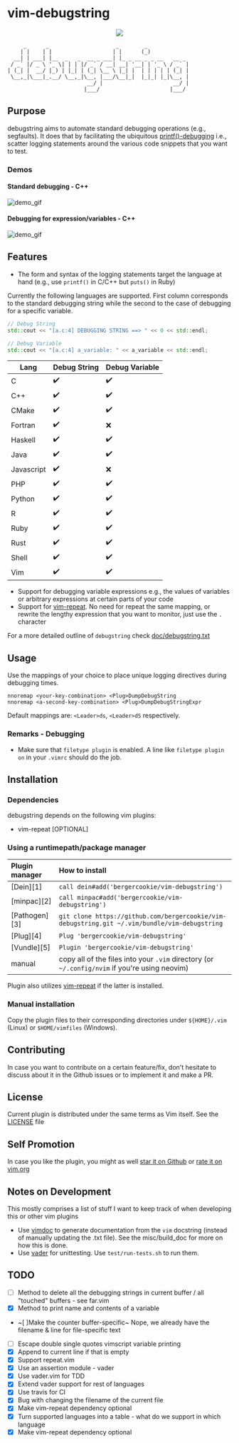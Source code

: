 # vim-debugstring

<p align="center">
  <a href="https://travis-ci.org/bergercookie/vim-debugstring" alt="Build Status">
  <img src="https://travis-ci.org/bergercookie/vim-debugstring.svg?branch=master" /></a>
</p>

```
     _      _                     _        _
    | |    | |                   | |      (_)
  __| | ___| |__  _   _  __ _ ___| |_ _ __ _ _ __   __ _
 / _` |/ _ \ '_ \| | | |/ _` / __| __| '__| | '_ \ / _` |
| (_| |  __/ |_) | |_| | (_| \__ \ |_| |  | | | | | (_| |
 \__,_|\___|_.__/ \__,_|\__, |___/\__|_|  |_|_| |_|\__, |
                         __/ |                      __/ |
                        |___/                      |___/

```

## Purpose

debugstring aims to automate standard debugging operations (e.g., segfaults).
It does that by facilitating the ubiquitous
[printf()-debugging](https://everything2.com/title/printf%28%29%20debugging)
i.e., scatter logging statements around the various code snippets that you want
to test.


### Demos

#### Standard debugging - C++

![demo_gif](https://github.com/bergercookie/vim-debugstring/blob/master/misc/demo_cpp.gif)

#### Debugging for expression/variables - C++

![demo_gif](https://github.com/bergercookie/vim-debugstring/blob/master/misc/demo_cpp_var.gif)

## Features

- The form and syntax of the logging statements target the language at hand
(e.g., use `printf()` in C/C++ but `puts()` in Ruby)

Currently the following languages are supported. First column corresponds to the
standard debugging string while the second to the case of debugging for a
specific variable.

```c++
// Debug String
std::cout << "[a.c:4] DEBUGGING STRING ==> " << 0 << std::endl;

// Debug Variable
std::cout << "[a.c:4] a_variable: " << a_variable << std::endl;
```

Lang       | Debug String       | Debug Variable
---        | ---                | ---
C          | :heavy_check_mark: | :heavy_check_mark:
C++        | :heavy_check_mark: | :heavy_check_mark:
CMake      | :heavy_check_mark: | :heavy_check_mark:
Fortran    | :heavy_check_mark: | :x:
Haskell    | :heavy_check_mark: | :heavy_check_mark:
Java       | :heavy_check_mark: | :heavy_check_mark:
Javascript | :heavy_check_mark: | :x:
PHP        | :heavy_check_mark: | :heavy_check_mark:
Python     | :heavy_check_mark: | :heavy_check_mark:
R          | :heavy_check_mark: | :heavy_check_mark:
Ruby       | :heavy_check_mark: | :heavy_check_mark:
Rust       | :heavy_check_mark: | :heavy_check_mark:
Shell      | :heavy_check_mark: | :heavy_check_mark:
Vim        | :heavy_check_mark: | :heavy_check_mark:

- Support for debugging variable expressions e.g., the values of variables or
    arbitrary expressions at certain parts of your code
- Support for [vim-repeat](https://github.com/tpope/vim-repeat). No
    need for repeat the same mapping, or rewrite the lengthy expression that you
    want to monitor, just use the `.` character

For a more detailed outline of `debugstring` check
[doc/debugstring.txt](https://github.com/bergercookie/vim-debugstring/blob/master/doc/debugstring.txt)

## Usage

Use the mappings of your choice to place unique logging directives during
debugging times.

```vim
nnoremap <your-key-combination> <Plug>DumpDebugString
nnoremap <a-second-key-combination> <Plug>DumpDebugStringExpr
```

Default mappings are: `<Leader>ds`, `<Leader>dS` respectively.

### Remarks - Debugging

* Make sure that `filetype plugin` is enabled. A line like `filetype plugin on` in
    your `.vimrc` should do the job.


## Installation

### Dependencies

debugstring depends on the following vim plugins:

- vim-repeat [OPTIONAL]

### Using a runtimepath/package manager

| Plugin manager | How to install |
| :------------- | :------------- |
| [Dein][1] | `call dein#add('bergercookie/vim-debugstring')` |
| [minpac][2] | `call minpac#add('bergercookie/vim-debugstring')` |
| [Pathogen][3] | `git clone https://github.com/bergercookie/vim-debugstring.git ~/.vim/bundle/vim-debugstring` |
| [Plug][4] | `Plug 'bergercookie/vim-debugstring'` |
| [Vundle][5] | `Plugin 'bergercookie/vim-debugstring'` |
| manual | copy all of the files into your `.vim` directory (or `~/.config/nvim` if you're using neovim)|


Plugin also utilizes [vim-repeat](https://github.com/tpope/vim-repeat) if the latter is installed.

### Manual installation

Copy the plugin files to their corresponding directories under `${HOME}/.vim`
(Linux) or `$HOME/vimfiles` (Windows).

## Contributing

In case you want to contribute on a certain feature/fix, don't hesitate to
discuss about it in the Github issues or to implement it and make a PR.

## License

Current plugin is distributed under the same terms as Vim itself. See the
[LICENSE](https://github.com/bergercookie/vim-debugstring/blob/master/LICENSE)
file

## Self Promotion

In case you like the plugin, you might as well [star it on
Github](https://github.com/bergercookie/vim-debugstring) or [rate it on
vim.org](https://vim.sourceforge.io/scripts/script.php?script_id=5634)


## Notes on Development

This mostly comprises a list of stuff I want to keep track of when developing
this or other vim plugins

* Use [vimdoc](https://github.com/google/vimdoc) to generate documentation from
    the `vim` docstring (instead of manually updating the .txt file). See the
    misc/build_doc for more on how this is done.
* Use [vader](https://github.com/junegunn/vader.vim) for unittesting. Use
    `test/run-tests.sh` to run them.


## TODO

- [ ] Method to delete all the debugging strings in current buffer / all "touched" buffers - see far.vim
- [x] Method to print name and contents of a variable
- ~[ ]Make the counter buffer-specific~ Nope, we already have the filename &
    line for file-specific text
- [ ] Escape double single quotes vimscript variable printing
- [x] Append to current line if that is empty
- [x] Support repeat.vim
- [x] Use an assertion module - vader
- [x] Use vader.vim for TDD
- [x] Extend vader support for rest of languages
- [x] Use travis for CI
- [x] Bug with changing the filename of the current file
- [x] Make vim-repeat dependency optional
- [x] Turn supported languages into a table - what do we support in which
    language
- [x] Make vim-repeat dependency optional
